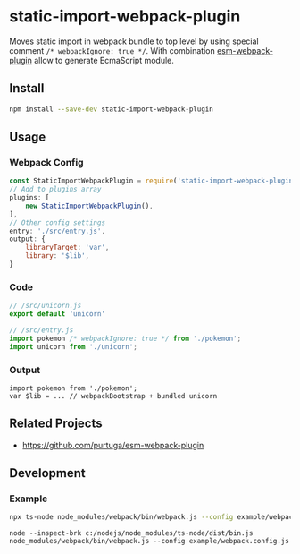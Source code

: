 # static-import-webpack-plugin
Moves static import in webpack bundle to top level by using special comment `/* webpackIgnore: true */`.
With combination [esm-webpack-plugin](https://github.com/purtuga/esm-webpack-plugin) allow to generate EcmaScript module.

## Install
```sh
npm install --save-dev static-import-webpack-plugin
```

## Usage

### Webpack Config
```js
const StaticImportWebpackPlugin = require('static-import-webpack-plugin');
// Add to plugins array
plugins: [
    new StaticImportWebpackPlugin(),
],
// Other config settings
entry: './src/entry.js',
output: {
    libraryTarget: 'var',
    library: '$lib',
}
```

### Code
```js
// /src/unicorn.js
export default 'unicorn'
```
```js
// /src/entry.js
import pokemon /* webpackIgnore: true */ from './pokemon';
import unicorn from './unicorn';
```

### Output
```
import pokemon from './pokemon';
var $lib = ... // webpackBootstrap + bundled unicorn
```

## Related Projects
- https://github.com/purtuga/esm-webpack-plugin

## Development

### Example
```sh
npx ts-node node_modules/webpack/bin/webpack.js --config example/webpack.config.js
```
```
node --inspect-brk c:/nodejs/node_modules/ts-node/dist/bin.js node_modules/webpack/bin/webpack.js --config example/webpack.config.js
```
